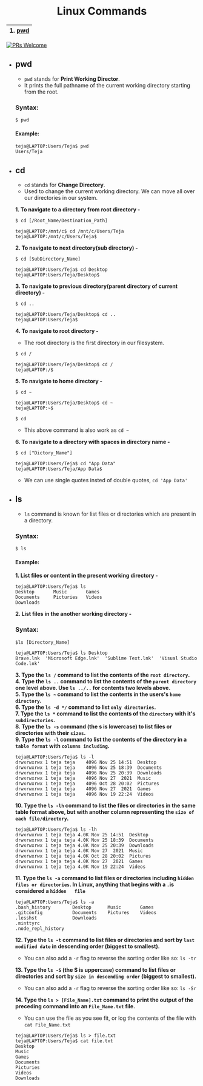 <h1 align="center">Linux Commands</h1>

|1. [pwd](#pwd) |
| :---: |

[![PRs Welcome](https://img.shields.io/badge/PRs-welcome-brightgreen.svg?style=flat-square)](https://makeapullrequest.com)

- ## pwd

  - `pwd` stands for **Print Working Director**.<br/>
  - It prints the full pathname of the current working directory starting from the root.
  ### Syntax:
  ```
  $ pwd
  ```
  #### Example:
  ```
  teja@LAPTOP:Users/Teja$ pwd
  Users/Teja
  ```
- ## cd
  
  - `cd` stands for **Change Directory**.<br/>
  - Used to change the current working directory. We can move all over our directories in our system.<br/>
  
   **1. To navigate to a directory from root directory -**
  ```
  $ cd [/Root_Name/Destination_Path]
  ```
  ```
  teja@LAPTOP:/mnt/c$ cd /mnt/c/Users/Teja
  teja@LAPTOP:/mnt/c/Users/Teja$
  ```
  **2. To navigate to next directory(sub directory) -**
  ```
  $ cd [SubDirectory_Name]
  ```
    ```
    teja@LAPTOP:Users/Teja$ cd Desktop
    teja@LAPTOP:Users/Teja/Desktop$
    ```
  **3. To navigate to previous directory(parent directory of current directory) -**
  ```
  $ cd ..
  ```
  ```
  teja@LAPTOP:Users/Teja/Desktop$ cd ..
  teja@LAPTOP:Users/Teja$
  ```
  **4. To navigate to root directory -**<br/>
  - The root directory is the first directory in our filesystem.
  ```
  $ cd /
  ```
  ```
  teja@LAPTOP:Users/Teja/Desktop$ cd /
  teja@LAPTOP:/$
  ```
  **5. To navigate to home directory -**
  ```
  $ cd ~
  ```
  ```
  teja@LAPTOP:Users/Teja/Desktop$ cd ~
  teja@LAPTOP:~$
  ```
  ```
  $ cd
  ```
  - This above command is also work as `cd ~` <br/>
  
  **6. To navigate to a directory with spaces in directory name -**
  ```
  $ cd ["Dictory_Name"]
  ```
  ```
  teja@LAPTOP:Users/Teja$ cd "App Data"
  teja@LAPTOP:Users/Teja/App Data$
  ```
  - We can use single quotes insted of double quotes, `cd 'App Data'`
- ## ls
  - `ls` command is known for list files or directories which are present in a directory.<br/>
  ### Syntax:
  ```
  $ ls
  ```
  #### Example:
  
  **1. List files or content in the present working directory -**
  ```
  teja@LAPTOP:Users/Teja$ ls
  Desktop       Music       Games
  Documents     Picturies   Videos
  Downloads   
  ```
  **2. List files in the another working directory -**
  
  ### Syntax:
  ``` 
  $ls [Directory_Name] 
  ```
  ```
  teja@LAPTOP:Users/Teja$ ls Desktop
  Brave.lnk  'Microsoft Edge.lnk'  'Sublime Text.lnk'  'Visual Studio Code.lnk'
  ```
  **3. Type the `ls /` command to list the contents of the `root directory`.**<br/>
  **4. Type the `ls ..` command to list the contents of the `parent directory` one level above. Use `ls ../..` for contents two levels above.**<br/>
  **5. Type the `ls ~` command to list the contents in the users's `home directory`.**<br/>
  **6. Type the `ls -d */` command to list `only directories`.**<br/>
  **7. Type the `ls *` command to list the contents of the `directory` with it's `subdirectories`.**<br/>
  **8. Type the `ls -s` command (the s is lowercase) to list files or directories with their `sizes`.**<br/>
  **9. Type the `ls -l` command to list the contents of the directory in a `table format` with `columns including`.**<br/>
  ```
  teja@LAPTOP:Users/Teja$ ls -l
  drwxrwxrwx 1 teja teja    4096 Nov 25 14:51  Desktop
  drwxrwxrwx 1 teja teja    4096 Nov 25 18:39  Documents
  drwxrwxrwx 1 teja teja    4096 Nov 25 20:39  Downloads
  drwxrwxrwx 1 teja teja    4096 Nov 27  2021  Music
  drwxrwxrwx 1 teja teja    4096 Oct 28 20:02  Pictures
  drwxrwxrwx 1 teja teja    4096 Nov 27  2021  Games
  drwxrwxrwx 1 teja teja    4096 Nov 19 22:24  Videos
  ```
  **10. Type the `ls -lh` command to list the files or directories in the same table format above, but with another column representing the `size of each file/directory`.**
  ```
  teja@LAPTOP:Users/Teja$ ls -lh
  drwxrwxrwx 1 teja teja 4.0K Nov 25 14:51  Desktop
  drwxrwxrwx 1 teja teja 4.0K Nov 25 18:39  Documents
  drwxrwxrwx 1 teja teja 4.0K Nov 25 20:39  Downloads
  drwxrwxrwx 1 teja teja 4.0K Nov 27  2021  Music
  drwxrwxrwx 1 teja teja 4.0K Oct 28 20:02  Pictures
  drwxrwxrwx 1 teja teja 4.0K Nov 27  2021  Games
  drwxrwxrwx 1 teja teja 4.0K Nov 19 22:24  Videos
  ```
  **11. Type the `ls -a` command to list files or directories including `hidden files or directories`. In Linux, anything that begins with a `.`is considered a `hidden   file`**<br/>
  ```
  teja@LAPTOP:Users/Teja$ ls -a
  .bash_history        Desktop      Music       Games
  .gitconfig           Documents    Pictures    Videos
  .lesshst             Downloads
  .minttyrc            
  .node_repl_history
  ```
  **12. Type the `ls -t` command to list files or directories and sort by `last modified date` in descending order (biggest to smallest).**<br/>
    - You can also add a `-r` flag to reverse the sorting order like so: `ls -tr`<br/>
    
  **13. Type the `ls -S` (the S is uppercase) command to list files or directories and sort by `size in descending order` (biggest to smallest).**<br/>
    - You can also add a `-r` flag to reverse the sorting order like so: `ls -Sr`<br/>
    
  **14. Type the `ls > [File_Name].txt` command to print the output of the preceding command into an `File_Name.txt` file.**<br/>
    - You can use the file as you see fit, or log the contents of the file with `cat File_Name.txt`<br/>
  ```
  teja@LAPTOP:Users/Teja$ ls > file.txt
  teja@LAPTOP:Users/Teja$ cat file.txt
  Desktop
  Music
  Games
  Documents
  Picturies
  Videos
  Downloads
  ```
  
  
  
  
  
  
